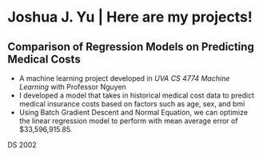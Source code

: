 # Joshua J. Yu | Here are my projects!
## Comparison of Regression Models on Predicting Medical Costs
- A machine learning project developed in *UVA CS 4774 Machine Learning* with Professor Nguyen
- I developed a model that takes in historical medical cost data to predict medical insurance costs based on factors such as age, sex, and bmi
- Using Batch Gradient Descent and Normal Equation, we can optimize the linear regression model to perform with mean average error of $33,596,915.85.

DS 2002
<!--
**joshua-jy-yu/joshua-jy-yu** is a ✨ _special_ ✨ repository because its `README.md` (this file) appears on your GitHub profile.

Here are some ideas to get you started:

- 🔭 I’m currently working on ...
- 🌱 I’m currently learning ...
- 👯 I’m looking to collaborate on ...
- 🤔 I’m looking for help with ...
- 💬 Ask me about ...
- 📫 How to reach me: ...
- 😄 Pronouns: ...
- ⚡ Fun fact: ...
-->
